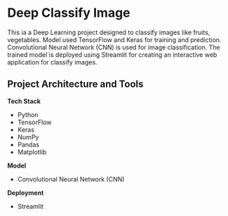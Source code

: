 # Deep Classify Image

This ia a Deep Learning project designed to classify images like fruits, vegetables. Model used TensorFlow and Keras for training and prediction. Convolutional Neural Network (CNN) is used for image classification. The trained model is deployed using Streamlit for creating an interactive web application for classify images.

## Project Architecture and Tools

 **Tech Stack**
   - Python
   - TensorFlow
   - Keras
   - NumPy
   - Pandas
   - Matplotlib

 **Model**
   - Convolutional Neural Network (CNN)

 **Deployment**
   - Streamlit
